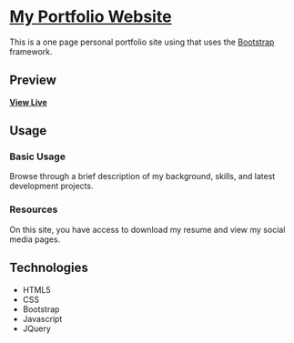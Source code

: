 # [My Portfolio Website](https://github.com/ZakirKhanAleemi/portfolio)

This is a one page personal portfolio site using that uses the [Bootstrap](http://getbootstrap.com/) framework.

## Preview

**[View Live](https://github.com/ZakirKhanAleemi/portfolio/)**

## Usage

### Basic Usage

Browse through a brief description of my background, skills, and latest development projects.

### Resources

On this site, you have access to download my resume and view my social media pages.

## Technologies

* HTML5
* CSS
* Bootstrap
* Javascript
* JQuery
